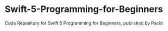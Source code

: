 


# Swift-5-Programming-for-Beginners
Code Repository for Swift 5 Programming for Beginners, published by Packt
